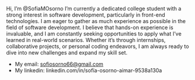 Hi, I’m @SofiaMOsorno
I’m currently a dedicated college student with a strong interest in software development, particularly in front-end technologies. 
I am eager to gather as much experience as possible in the field of software development. I believe that hands-on experience is invaluable,
and I am constantly seeking opportunities to apply what I’ve learned in real-world scenarios. Whether it’s through internships, collaborative
projects, or personal coding endeavors, I am always ready to dive into new challenges and expand my skill set.
- My email: sofiosorno66@gmail.com
- My linkedin: linkedin.com/in/sofía-osorno-aimar-9538a130a


<!---
SofiaMOsorno/SofiaMOsorno is a ✨ special ✨ repository because its `README.md` (this file) appears on your GitHub profile.
You can click the Preview link to take a look at your changes.
--->
